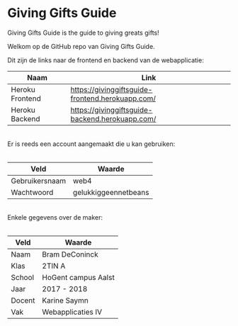 # Giving Gifts Guide
Giving Gifts Guide is the guide to giving greats gifts!

Welkom op de GitHub repo van Giving Gifts Guide.

Dit zijn de links naar de frontend en backend van de webapplicatie:
<br/>

Naam | Link
------------ | -------------
Heroku Frontend | https://givinggiftsguide-frontend.herokuapp.com/
Heroku Backend | https://givinggiftsguide-backend.herokuapp.com/

<br/>
Er is reeds een account aangemaakt die u kan gebruiken:
<br/>
<br/>

Veld | Waarde
------------ | -------------
Gebruikersnaam | web4
Wachtwoord | gelukkiggeennetbeans

<br/>
Enkele gegevens over de maker:
<br/>
<br/>

Veld | Waarde
------------ | -------------
Naam | Bram DeConinck
Klas | 2TIN A
School | HoGent campus Aalst
Jaar | 2017 - 2018
Docent | Karine Saymn
Vak | Webapplicaties IV
